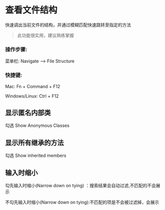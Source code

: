 # 查看文件结构

快速调出当前文件的结构，并通过模糊匹配快速跳转至指定的方法

> 此功能很实用，建议熟练掌握

### 操作步骤:

菜单栏: Navigate —&gt; File Structure

### 快捷键:

Mac: Fn + Command + F12

Windows\/Linux: Ctrl + F12

## 显示匿名内部类

勾选 Show Anonymous Classes

## 显示所有继承的方法

勾选 Show inherited members

## 输入时缩小

 勾先输入时缩小\(Narrow down on tying\) ：搜索结果会自动过滤,不匹配的不会展示

不勾先输入时缩小\(Narrow down on tying\):不匹配的项是不会被过滤掉，会展示



